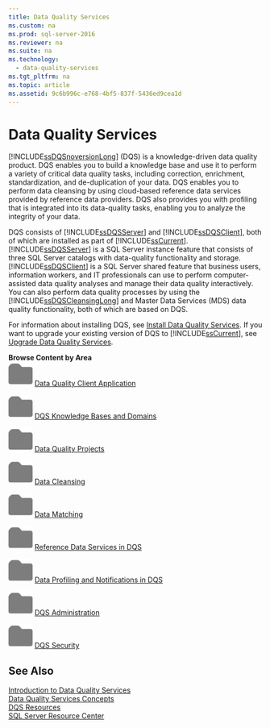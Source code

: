 ```yaml
---
title: Data Quality Services
ms.custom: na
ms.prod: sql-server-2016
ms.reviewer: na
ms.suite: na
ms.technology: 
  - data-quality-services
ms.tgt_pltfrm: na
ms.topic: article
ms.assetid: 9c6b996c-e768-4bf5-837f-5436ed9cea1d
---
```

# Data Quality Services
  [!INCLUDE[ssDQSnoversionLong](../../Topics/TopicNameNotContainA/includes/ssDQSnoversionLong_md.md)] (DQS) is a knowledge-driven data quality product. DQS enables you to build a knowledge base and use it to perform a variety of critical data quality tasks, including correction, enrichment, standardization, and de-duplication of your data. DQS enables you to perform data cleansing by using cloud-based reference data services provided by reference data providers. DQS also provides you with profiling that is integrated into its data-quality tasks, enabling you to analyze the integrity of your data.  
  
 DQS consists of [!INCLUDE[ssDQSServer](../../Topics/TopicNameContainA/includes/ssDQSServer_md.md)] and [!INCLUDE[ssDQSClient](../../Topics/TopicNameContainA/includes/ssDQSClient_md.md)], both of which are installed as part of [!INCLUDE[ssCurrent](../../Topics/TopicNameContainA/includes/ssCurrent_md.md)]. [!INCLUDE[ssDQSServer](../../Topics/TopicNameContainA/includes/ssDQSServer_md.md)] is a SQL Server instance feature that consists of three SQL Server catalogs with data-quality functionality and storage. [!INCLUDE[ssDQSClient](../../Topics/TopicNameContainA/includes/ssDQSClient_md.md)] is a SQL Server shared feature that business users, information workers, and IT professionals can use to perform computer-assisted data quality analyses and manage their data quality interactively. You can also perform data quality processes by using the [!INCLUDE[ssDQSCleansingLong](../../Topics/TopicNameNotContainA/includes/ssDQSCleansingLong_md.md)] and Master Data Services (MDS) data quality functionality, both of which are based on DQS.  
  
 For information about installing DQS, see [Install Data Quality Services](../../Topics/TopicNameNotContainA/Install-Data-Quality-Services.md). If you want to upgrade your existing version of DQS to [!INCLUDE[ssCurrent](../../Topics/TopicNameContainA/includes/ssCurrent_md.md)], see [Upgrade Data Quality Services](../../Topics/TopicNameNotContainA/Upgrade-Data-Quality-Services.md).  
  
 **Browse Content by Area**  
 ![Small File Folder Icon](../../Topics/TopicNameNotContainA/media/filefolder_small.png "filefolder_small") [Data Quality Client Application](../../Topics/TopicNameNotContainA/Data-Quality-Client-Application.md)  
  
 ![Small File Folder Icon](../../Topics/TopicNameNotContainA/media/filefolder_small.png "filefolder_small") [DQS Knowledge Bases and Domains](../../Topics/TopicNameNotContainA/DQS-Knowledge-Bases-and-Domains.md)  
  
 ![Small File Folder Icon](../../Topics/TopicNameNotContainA/media/filefolder_small.png "filefolder_small") [Data Quality Projects](../../Topics/TopicNameNotContainA/Data-Quality-Projects--DQS-.md)  
  
 ![Small File Folder Icon](../../Topics/TopicNameNotContainA/media/filefolder_small.png "filefolder_small") [Data Cleansing](../../Topics/TopicNameNotContainA/Data-Cleansing.md)  
  
 ![Small File Folder Icon](../../Topics/TopicNameNotContainA/media/filefolder_small.png "filefolder_small") [Data Matching](../../Topics/TopicNameNotContainA/Data-Matching.md)  
  
 ![Small File Folder Icon](../../Topics/TopicNameNotContainA/media/filefolder_small.png "filefolder_small") [Reference Data Services in DQS](../../Topics/TopicNameNotContainA/Reference-Data-Services-in-DQS.md)  
  
 ![Small File Folder Icon](../../Topics/TopicNameNotContainA/media/filefolder_small.png "filefolder_small") [Data Profiling and Notifications in DQS](../../Topics/TopicNameNotContainA/Data-Profiling-and-Notifications-in-DQS.md)  
  
 ![Small File Folder Icon](../../Topics/TopicNameNotContainA/media/filefolder_small.png "filefolder_small") [DQS Administration](../../Topics/TopicNameNotContainA/DQS-Administration.md)  
  
 ![Small File Folder Icon](../../Topics/TopicNameNotContainA/media/filefolder_small.png "filefolder_small") [DQS Security](../../Topics/TopicNameNotContainA/DQS-Security.md)  
  
## See Also  
 [Introduction to Data Quality Services](../../Topics/TopicNameNotContainA/Introduction-to-Data-Quality-Services.md)   
 [Data Quality Services Concepts](../../Topics/TopicNameNotContainA/Data-Quality-Services-Concepts.md)   
 [DQS Resources](http://technet.microsoft.com/sqlserver/hh780961)   
 [SQL Server Resource Center](http://go.microsoft.com/fwlink/?linkID=219676)  
  
  